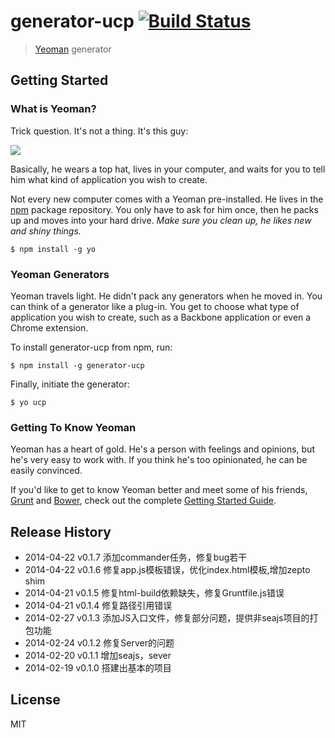 # generator-ucp [![Build Status](https://secure.travis-ci.org/zhangmhao/generator-ucp.png?branch=master)](https://travis-ci.org/zhangmhao/generator-ucp)

> [Yeoman](http://yeoman.io) generator


## Getting Started

### What is Yeoman?

Trick question. It's not a thing. It's this guy:

![](http://i.imgur.com/JHaAlBJ.png)

Basically, he wears a top hat, lives in your computer, and waits for you to tell him what kind of application you wish to create.

Not every new computer comes with a Yeoman pre-installed. He lives in the [npm](https://npmjs.org) package repository. You only have to ask for him once, then he packs up and moves into your hard drive. *Make sure you clean up, he likes new and shiny things.*

```
$ npm install -g yo
```

### Yeoman Generators

Yeoman travels light. He didn't pack any generators when he moved in. You can think of a generator like a plug-in. You get to choose what type of application you wish to create, such as a Backbone application or even a Chrome extension.

To install generator-ucp from npm, run:

```
$ npm install -g generator-ucp
```

Finally, initiate the generator:

```
$ yo ucp
```

### Getting To Know Yeoman

Yeoman has a heart of gold. He's a person with feelings and opinions, but he's very easy to work with. If you think he's too opinionated, he can be easily convinced.

If you'd like to get to know Yeoman better and meet some of his friends, [Grunt](http://gruntjs.com) and [Bower](http://bower.io), check out the complete [Getting Started Guide](https://github.com/yeoman/yeoman/wiki/Getting-Started).


## Release History

* 2014-04-22 v0.1.7 添加commander任务，修复bug若干
* 2014-04-22 v0.1.6 修复app.js模板错误，优化index.html模板,增加zepto shim
* 2014-04-21 v0.1.5 修复html-build依赖缺失，修复Gruntfile.js错误
* 2014-04-21 v0.1.4 修复路径引用错误
* 2014-02-27 v0.1.3 添加JS入口文件，修复部分问题，提供非seajs项目的打包功能
* 2014-02-24 v0.1.2 修复Server的问题
* 2014-02-20 v0.1.1 增加seajs，sever
* 2014-02-19 v0.1.0 搭建出基本的项目

## License

MIT
